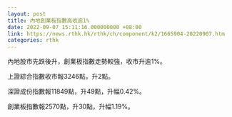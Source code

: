```yaml
---
layout: post
title: 內地創業板指數高收逾1%
date: 2022-09-07 15:11:16.000000000 +08:00
link: https://news.rthk.hk/rthk/ch/component/k2/1665904-20220907.htm
categories: rthk
---
```


內地股市先跌後升，創業板指數走勢較強，收市升逾1%。

上證綜合指數收市報3246點，升2點。

深證成份指數報11849點，升49點，升幅0.42%。

創業板指數報2570點，升30點，升幅1.19%。
